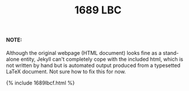 ﻿---
layout: page
title: 1689 LBC
description: "The 1689 London Baptist Confession of Faith (LBCF)"
permalink: /1689lbc/
---

#### NOTE:
Although the original webpage (HTML document) looks fine as a stand-alone entity, Jekyll can't completely cope with the included html, which is not written by hand but is automated output produced from a typesetted LaTeX document.  Not sure how to fix this for now.

{% include 1689lbcf.html %}